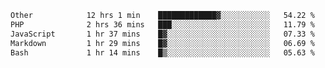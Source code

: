 <!--START_SECTION:waka-->

```txt
Other            12 hrs 1 min    █████████████▓░░░░░░░░░░░   54.22 %
PHP              2 hrs 36 mins   ███░░░░░░░░░░░░░░░░░░░░░░   11.79 %
JavaScript       1 hr 37 mins    █▓░░░░░░░░░░░░░░░░░░░░░░░   07.33 %
Markdown         1 hr 29 mins    █▓░░░░░░░░░░░░░░░░░░░░░░░   06.69 %
Bash             1 hr 14 mins    █▒░░░░░░░░░░░░░░░░░░░░░░░   05.63 %
```

<!--END_SECTION:waka--> 
 
